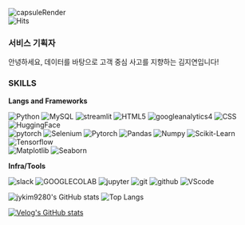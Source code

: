 <!--타이틀 부분-->

![capsuleRender](https://capsule-render.vercel.app/api?type=waving&height=250&color=gradient&text=Hi,%20I'm%20JIYEON&fontSize=70&fontAlign=50&fontAlignY=40&animation=fadeIn)<br>
![Hits](https://hits.seeyoufarm.com/api/count/incr/badge.svg?url=https%3A%2F%2Fgithub.com%2FJIYEON%2Fhit-counter&count_bg=%233DC8B7&title_bg=%23555555&icon=airplayvideo.svg&icon_color=%23E7E7E7&title=%EB%B0%A9%EB%AC%B8%EC%9E%90%EC%88%98&edge_flat=false)

<!--본문 부분-->
### 서비스 기획자
안녕하세요, 데이터를 바탕으로 고객 중심 사고를 지향하는 김지연입니다!


### SKILLS
**Langs and Frameworks**<br>

![Python](https://img.shields.io/badge/Python-3776AB?style=for-the-badge&logo=python&logoColor=white)
![MySQL](https://img.shields.io/badge/MySQL-4479A1?style=for-the-badge&logo=mysql&logoColor=white)
![streamlit](https://img.shields.io/badge/streamlit-FF4B4B?style=for-the-badge&logo=streamlit&logoColor=white)
![HTML5](https://img.shields.io/badge/HTML5-E34F26?style=for-the-badge&logo=HTML5&logoColor=white)
![googleanalytics4](https://img.shields.io/badge/googleanalytics-E37400?style=for-the-badge&logo=googleanalytics&logoColor=white)
![CSS](https://img.shields.io/badge/css3-1572B6?style=for-the-badge&logo=css3&logoColor=white)
![HuggingFace](https://img.shields.io/badge/HuggingFace-FFD21E?style=for-the-badge&logo=HuggingFace&logoColor=white)<br>
![pytorch](https://img.shields.io/badge/pytorch-EE4C2C?style=for-the-badge&logo=pytorch&logoColor=white)
![Selenium](https://img.shields.io/badge/selenium-43B02A?style=for-the-badge&logo=selenium&logoColor=white)
![Pytorch](https://img.shields.io/badge/pytorch-EE4C2C?style=for-the-badge&logo=pytorch&logoColor=white)
![Pandas](https://img.shields.io/badge/pandas-150458?style=for-the-badge&logo=pandas&logoColor=white)
![Numpy](https://img.shields.io/badge/numpy-013243?style=for-the-badge&logo=numpy&logoColor=white)
![Scikit-Learn](https://img.shields.io/badge/scikitlearn-F7931E?style=for-the-badge&logo=scikitlearn&logoColor=white)
![Tensorflow](https://img.shields.io/badge/tensorflow-FF6F00?style=for-the-badge&logo=tensorflow&logoColor=white)<br>
![Matplotlib](https://img.shields.io/badge/matplotlib-008080?style=for-the-badge&logo=matplotlib&logoColor=white)
![Seaborn](https://img.shields.io/badge/seaborn-3776AB?style=for-the-badge&logo=python&logoColor=white)


**Infra/Tools**<br>

![slack](https://img.shields.io/badge/slack-4A154B?style=for-the-badge&logo=slack&logoColor=white)
![GOOGLECOLAB](https://img.shields.io/badge/COLAB-F9AB00?style=for-the-badge&logo=GOOGLECOLAB&logoColor=white)
![jupyter](https://img.shields.io/badge/jupyter-F37626?style=for-the-badge&logo=jupyter&logoColor=white)
![git](https://img.shields.io/badge/git-F05032?style=for-the-badge&logo=git&logoColor=white)
![github](https://img.shields.io/badge/github-181717?style=for-the-badge&logo=github&logoColor=white)
![VScode](https://img.shields.io/badge/VSCODE-blue?style=for-the-badge&logoColor=white)

![jykim9280's GitHub stats](https://github-readme-stats.vercel.app/api?username=jykim9280&hide_rank=true&hide=prs&hide_border=true&card_width=400)
![Top Langs](https://github-readme-stats.vercel.app/api/top-langs/?username=jykim9280&layout=compact&hide_border=true&card_width=450)

[![Velog's GitHub stats](https://velog-readme-stats.vercel.app/api/list?name=jykim9280)](https://velog.io/@jykim9280)
